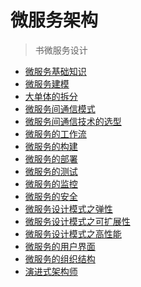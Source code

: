 <!--
 * @Author: shgopher shgopher@gmail.com
 * @Date: 2024-09-15 16:35:37
 * @LastEditors: shgopher shgopher@gmail.com
 * @LastEditTime: 2025-04-01 10:07:55
 * @FilePath: /luban/架构分类/微服务架构/README.md
 * @Description: 
 * 
 * Copyright (c) 2025 by shgopher, All Rights Reserved. 
-->
# 微服务架构
> 书微服务设计
- [微服务基础知识](./微服务基础知识/README.md)
- [微服务建模](./微服务建模/README.md)
- [大单体的拆分](./大单体的拆分/README.md)
- [微服务间通信模式](./微服务间通信模式/README.md)
- [微服务间通信技术的选型](./微服务间通信技术的选型/README.md)
- [微服务的工作流](./微服务的工作流/README.md)
- [微服务的构建](./微服务的构建/README.md)
- [微服务的部署](./微服务的部署/README.md)
- [微服务的测试](./微服务的测试/README.md)
- [微服务的监控](./微服务的监控/README.md)
- [微服务的安全](./微服务的安全/README.md)
- [微服务设计模式之弹性](./微服务设计模式之弹性/README.md)
- [微服务设计模式之可扩展性](./微服务设计模式之可扩展性/README.md)
- [微服务设计模式之高性能](./微服务设计模式之高性能/README.md)
- [微服务的用户界面](./微服务的用户界面/README.md)
- [微服务的组织结构](./微服务的组织结构/README.md)
- [演进式架构师](./演进式架构师/README.md)